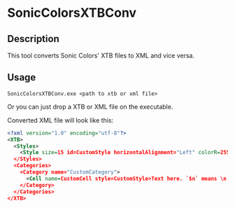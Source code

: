 # SonicColorsXTBConv

## Description
This tool converts Sonic Colors' XTB files to XML and vice versa.

## Usage
```
SonicColorsXTBConv.exe <path to xtb or xml file>
```
Or you can just drop a XTB or XML file on the executable.

Converted XML file will look like this:
```xml
<?xml version="1.0" encoding="utf-8"?>
<XTB>
  <Styles>
    <Style size=15 id=CustomStyle horizontalAlignment="Left" colorR=255 colorG=255 colorB=255 />
  </Styles>
  <Categories>
    <Category name="CustomCategory">
      <Cell name=CustomCell style=CustomStyle>Text here. `$n` means \n by the way</Cell>
    </Category>
  </Categories>
</XTB>
```